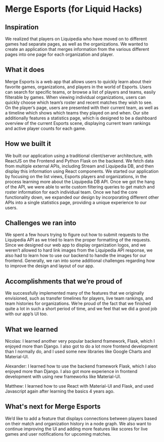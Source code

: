 # Merge Esports (for Liquid Hacks)

## Inspiration

We realized that players on Liquipedia who have moved on to different games had separate pages, as well as the organizations. We wanted to create an application that merges information from the various different pages into one page for each organization and player.

## What it does

Merge Esports is a web app that allows users to quickly learn about their favorite games, organizations, and players in the world of Esports. Users can search for specific teams, or browse a list of players and teams, easily filterable by games. When viewing individual organizations, users can quickly choose which team’s roster and recent matches they wish to see. On the player’s page, users are presented with their current team, as well as a timeline which shows which teams they played on and when. Our site additionally features a statistics page, which is designed to be a dashboard overview of the current Esports scene, displaying current team rankings and active player counts for each game.

## How we built it

We built our application using a traditional client/server architecture, with ReactJS on the Frontend and Python Flask on the backend. We fetch data from multiple external APIs, including Stream and Liquipedia DB, and then display this information using React components. We started our application by focusing on the list views, Esports players and organizations, in the process learning more about the Liquipedia DB API. Once we got the hang of the API, we were able to write custom filtering queries to get match and roster information for each individual team. Once we had the core functionality down, we expanded our design by incorporating different other APIs into a single statistics page, providing a unique experience to our users.

## Challenges we ran into

We spent a few hours trying to figure out how to submit requests to the Liquipedia API as we tried to learn the proper formatting of the requests. Since we designed our web app to display organization logos, and we weren’t allowed to hard link images from the Liquipedia API response, we also had to learn how to use our backend to handle the images for our frontend. Generally, we ran into some additional challenges regarding how to improve the design and layout of our app.

## Accomplishments that we’re proud of

We successfully implemented many of the features that we originally envisioned, such as transfer timelines for players, live team rankings, and team histories for organizations. We’re proud of the fact that we finished quite a lot in such a short period of time, and we feel that we did a good job with our app’s UI too.

## What we learned

Nicolas: I learned another very popular backend framework, Flask, which I enjoyed more than Django. I also got to do a lot more frontend development than I normally do, and I used some new libraries like Google Charts and Material-UI.

Alexander: I learned how to use the backend framework Flask, which I also enjoyed more than Django. I also got more experience in frontend development with using new frameworks like Material-UI.

Matthew: I learned how to use React with Material-UI and Flask, and used Javascript again after learning the basics 4 years ago.

## What's next for Merge Esports

We’d like to add a feature that displays connections between players based on their match and organization history in a node graph. We also want to continue improving the UI and adding more features like scores for live games and user notifications for upcoming matches.
